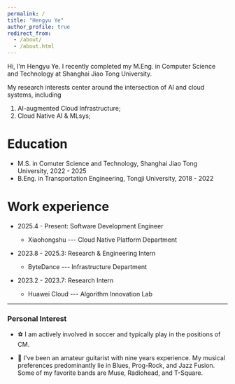 ```yaml
---
permalink: /
title: "Hengyu Ye"
author_profile: true
redirect_from: 
  - /about/
  - /about.html
---
```


Hi, I’m Hengyu Ye. I recently completed my M.Eng. in Computer Science and Technology at Shanghai Jiao Tong University.

My research interests center around the intersection of AI and cloud systems, including
1) AI-augmented Cloud Infrastructure;
2) Cloud Native AI & MLsys;


Education
======
* M.S. in Comuter Science and Technology, Shanghai Jiao Tong University, 2022 - 2025
* B.Eng. in Transportation Engineering, Tongji University, 2018 - 2022

Work experience
======
* 2025.4 - Present: Software Development Engineer
  * Xiaohongshu --- Cloud Native Platform Department 

* 2023.8 - 2025.3: Research & Engineering Intern
  * ByteDance --- Infrastructure Department

* 2023.2 - 2023.7: Research Intern
  * Huawei Cloud --- Algorithm Innovation Lab
 
---

### Personal Interest
- ⚽ I am actively involved in soccer and typically play in the positions of CM.

- 🎸 I've been an amateur guitarist with nine years experience. My musical preferences predominantly lie in Blues, Prog-Rock, and Jazz Fusion. Some of my favorite bands are Muse, Radiohead, and T-Square.
